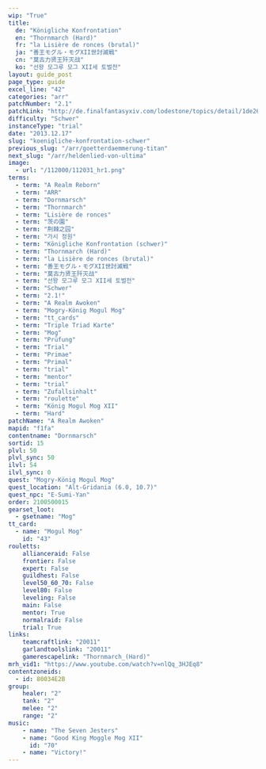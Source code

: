 ```yaml
---
wip: "True"
title:
  de: "Königliche Konfrontation"
  en: "Thornmarch (Hard)"
  fr: "la Lisière de ronces (brutal)"
  ja: "善王モグル・モグXII世討滅戦"
  cn: "莫古力贤王歼灭战"
  ko: "선왕 모그루 모그 XII세 토벌전"
layout: guide_post
page_type: guide
excel_line: "42"
categories: "arr"
patchNumber: "2.1"
patchLink: "http://de.finalfantasyxiv.com/lodestone/topics/detail/1de26b2ba568fd83f0ce44760bec59f0ee114fff"
difficulty: "Schwer"
instanceType: "trial"
date: "2013.12.17"
slug: "koenigliche-konfrontation-schwer"
previous_slug: "/arr/goetterdaemmerung-titan"
next_slug: "/arr/heldenlied-von-ultima"
image:
  - url: "/112000/112031_hr1.png"
terms:
  - term: "A Realm Reborn"
  - term: "ARR"
  - term: "Dornmarsch"
  - term: "Thornmarch"
  - term: "Lisière de ronces"
  - term: "茨の園"
  - term: "荆棘之园"
  - term: "가시 정원"
  - term: "Königliche Konfrontation (schwer)"
  - term: "Thornmarch (Hard)"
  - term: "la Lisière de ronces (brutal)"
  - term: "善王モグル・モグXII世討滅戦"
  - term: "莫古力贤王歼灭战"
  - term: "선왕 모그루 모그 XII세 토벌전"
  - term: "Schwer"
  - term: "2.1!"
  - term: "A Realm Awoken"
  - term: "Mogry-König Mogul Mog"
  - term: "tt_cards"
  - term: "Triple Triad Karte"
  - term: "Mog"
  - term: "Prüfung"
  - term: "Trial"
  - term: "Primae"
  - term: "Primal"
  - term: "trial"
  - term: "mentor"
  - term: "trial"
  - term: "Zufallsinhalt"
  - term: "roulette"
  - term: "König Mogul Mog XII"
  - term: "Hard"
patchName: "A Realm Awoken"
mapid: "f1fa"
contentname: "Dornmarsch"
sortid: 15
plvl: 50
plvl_sync: 50
ilvl: 54
ilvl_sync: 0
quest: "Mogry-König Mogul Mog"
quest_location: "Alt-Gridania (6.0, 10.7)"
quest_npc: "E-Sumi-Yan"
order: 2100500015
gearset_loot:
  - gsetname: "Mog"
tt_card:
  - name: "Mogul Mog"
    id: "43"
rouletts:
    allianceraid: False
    frontier: False
    expert: False
    guildhest: False
    level50_60_70: False
    level80: False
    leveling: False
    main: False
    mentor: True
    normalraid: False
    trial: True
links:
    teamcraftlink: "20011"
    garlandtoolslink: "20011"
    gamerescapelink: "Thornmarch_(Hard)"
mrh_vid1: "https://www.youtube.com/watch?v=nlQq_3HJEq8"
contentzoneids:
  - id: 80034E2B
group:
    healer: "2"
    tank: "2"
    melee: "2"
    range: "2"
music:
    - name: "The Seven Jesters"
    - name: "Good King Moggle Mog XII"
      id: "70"
    - name: "Victory!"
---
```

